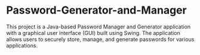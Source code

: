 # Password-Generator-and-Manager
This project is a Java-based Password Manager and Generator application with a graphical user interface (GUI) built using Swing. The application allows users to securely store, manage, and generate passwords for various applications.
